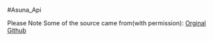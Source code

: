 #Asuna_Api

Please Note Some of the source came from(with permission):
[Orginal Github](https://github.com/iDutchy/sr_api/)

